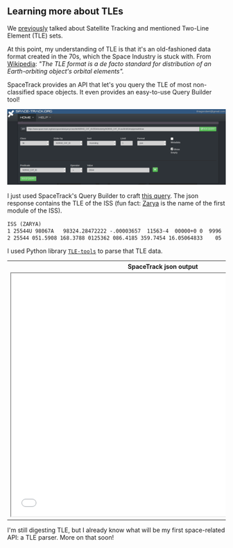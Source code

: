 ## Learning more about TLEs

We [previously](/2022/01/03/stellite-tracking.html) talked about Satellite Tracking
and mentioned Two-Line Element (TLE) sets.

At this point, my understanding of TLE is that it's an old-fashioned data format
created in the 70s, which the Space Industry is stuck with. From
[Wikipedia](https://en.wikipedia.org/wiki/Two-line_element_set): *"The TLE format is a de facto standard for distribution of an Earth-orbiting object's orbital elements".*

SpaceTrack provides an API that let's you query the TLE of most non-classified
space objects. It even provides an easy-to-use Query Builder tool!

<img src="/images/spacetrack-querybuilder.png" />
 
I just used SpaceTrack's Query Builder to craft
[this query](https://www.space-track.org/basicspacedata/query/class/tle/NORAD_CAT_ID/25544/orderby/NORAD_CAT_ID%20asc/limit/1/emptyresult/show).
The json response contains the TLE of the ISS (fun fact: [Zarya](https://en.wikipedia.org/wiki/Zarya)
is the name of the first module of the ISS).

```
ISS (ZARYA)
1 25544U 98067A   98324.28472222 -.00003657  11563-4  00000+0 0  9996
2 25544 051.5908 168.3788 0125362 086.4185 359.7454 16.05064833    05
```

I used Python library [`TLE-tools`](https://pypi.org/project/TLE-tools/) to
parse that TLE data.

<table>
  <tr>
    <th>SpaceTrack json output</th>
    <th>TLE parsed with TLE-tools</th>
  </tr>
  <tr valign="top">
    <td>
      <iframe style="background: #f8f8ff;" height="560" width="700" src="/data/spacetrack.output.json"></iframe>
    </td><td>
      <iframe style="background: #f8f8ff;"  height="310" src="/data/parsed.spacetrack.output.txt"></iframe>
    </td>
  </tr>
</table>

I'm still digesting TLE, but I already know what will be my first space-related
API: a TLE parser. More on that soon!
